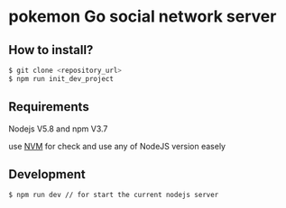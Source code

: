 # pokemon Go social network server

##  How to install?

```bash
$ git clone <repository_url>
$ npm run init_dev_project
```

## Requirements

Nodejs V5.8 and npm V3.7

use [NVM](https://github.com/creationix/nvm) for check and use any of NodeJS version easely

## Development

```bash
$ npm run dev // for start the current nodejs server
```